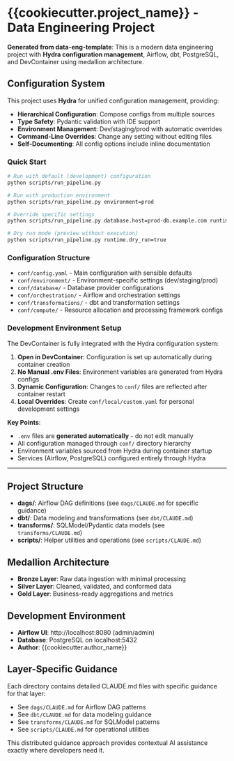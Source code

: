 # {{cookiecutter.project_name}} - Data Engineering Project

**Generated from data-eng-template**: This is a modern data engineering project with **Hydra configuration management**, Airflow, dbt, PostgreSQL, and DevContainer using medallion architecture.

## Configuration System

This project uses **Hydra** for unified configuration management, providing:

- **Hierarchical Configuration**: Compose configs from multiple sources
- **Type Safety**: Pydantic validation with IDE support  
- **Environment Management**: Dev/staging/prod with automatic overrides
- **Command-Line Overrides**: Change any setting without editing files
- **Self-Documenting**: All config options include inline documentation

### Quick Start

```bash
# Run with default (development) configuration
python scripts/run_pipeline.py

# Run with production environment
python scripts/run_pipeline.py environment=prod

# Override specific settings
python scripts/run_pipeline.py database.host=prod-db.example.com runtime.parallel_jobs=8

# Dry run mode (preview without execution)
python scripts/run_pipeline.py runtime.dry_run=true
```

### Configuration Structure

- `conf/config.yaml` - Main configuration with sensible defaults
- `conf/environment/` - Environment-specific settings (dev/staging/prod)
- `conf/database/` - Database provider configurations
- `conf/orchestration/` - Airflow and orchestration settings
- `conf/transformations/` - dbt and transformation settings
- `conf/compute/` - Resource allocation and processing framework configs

### Development Environment Setup

The DevContainer is fully integrated with the Hydra configuration system:

1. **Open in DevContainer**: Configuration is set up automatically during container creation
2. **No Manual .env Files**: Environment variables are generated from Hydra configs
3. **Dynamic Configuration**: Changes to `conf/` files are reflected after container restart
4. **Local Overrides**: Create `conf/local/custom.yaml` for personal development settings

**Key Points**:
- `.env` files are **generated automatically** - do not edit manually
- All configuration managed through `conf/` directory hierarchy  
- Environment variables sourced from Hydra during container startup
- Services (Airflow, PostgreSQL) configured entirely through Hydra

---

## Project Structure

- **dags/**: Airflow DAG definitions (see `dags/CLAUDE.md` for specific guidance)
- **dbt/**: Data modeling and transformations (see `dbt/CLAUDE.md`)  
- **transforms/**: SQLModel/Pydantic data models (see `transforms/CLAUDE.md`)
- **scripts/**: Helper utilities and operations (see `scripts/CLAUDE.md`)

## Medallion Architecture

- **Bronze Layer**: Raw data ingestion with minimal processing
- **Silver Layer**: Cleaned, validated, and conformed data  
- **Gold Layer**: Business-ready aggregations and metrics

## Development Environment

- **Airflow UI**: http://localhost:8080 (admin/admin)
- **Database**: PostgreSQL on localhost:5432
- **Author**: {{cookiecutter.author_name}}

## Layer-Specific Guidance

Each directory contains detailed CLAUDE.md files with specific guidance for that layer:

- See `dags/CLAUDE.md` for Airflow DAG patterns
- See `dbt/CLAUDE.md` for data modeling guidance
- See `transforms/CLAUDE.md` for SQLModel patterns
- See `scripts/CLAUDE.md` for operational utilities

This distributed guidance approach provides contextual AI assistance exactly where developers need it.